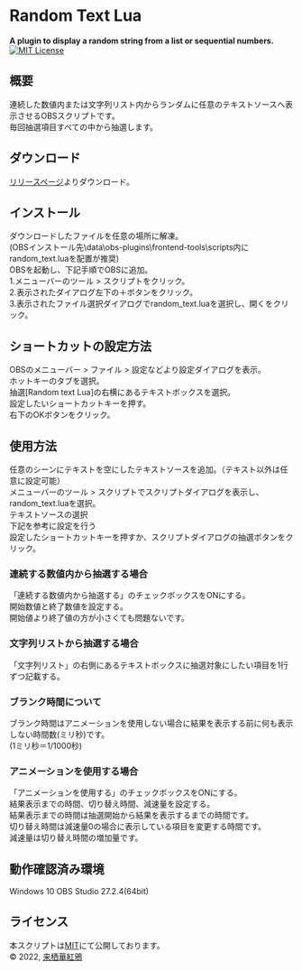 # Random Text Lua
**A plugin to display a random string from a list or sequential numbers.**  
[![MIT License](https://img.shields.io/badge/license-MIT-blue)](LICENSE)

## 概要
連続した数値内または文字列リスト内からランダムに任意のテキストソースへ表示させるOBSスクリプトです。  
毎回抽選項目すべての中から抽選します。

## ダウンロード
[リリースページ](https://github.com/KaguaKurusu/obs-random-text-lua/releases/)よりダウンロード。

## インストール
ダウンロードしたファイルを任意の場所に解凍。  
(OBSインストール先\data\obs-plugins\frontend-tools\scripts内にrandom_text.luaを配置が推奨)  
OBSを起動し、下記手順でOBSに追加。  
1.メニューバーのツール > スクリプトをクリック。  
2.表示されたダイアログ左下の＋ボタンをクリック。  
3.表示されたファイル選択ダイアログでrandom_text.luaを選択し、開くをクリック。  

## ショートカットの設定方法
OBSのメニューバー > ファイル > 設定などより設定ダイアログを表示。  
ホットキーのタブを選択。  
抽選[Random text Lua]の右横にあるテキストボックスを選択。  
設定したいショートカットキーを押す。  
右下のOKボタンをクリック。

## 使用方法
任意のシーンにテキストを空にしたテキストソースを追加。（テキスト以外は任意に設定可能）  
メニューバーのツール > スクリプトでスクリプトダイアログを表示し、random_text.luaを選択。  
テキストソースの選択  
下記を参考に設定を行う  
設定したショートカットキーを押すか、スクリプトダイアログの抽選ボタンをクリック。

### 連続する数値内から抽選する場合  
「連続する数値内から抽選する」のチェックボックスをONにする。  
開始数値と終了数値を設定する。  
開始値より終了値の方が小さくても問題ないです。

### 文字列リストから抽選する場合
  「文字列リスト」の右側にあるテキストボックスに抽選対象にしたい項目を1行ずつ記載する。

### ブランク時間について
ブランク時間はアニメーションを使用しない場合に結果を表示する前に何も表示しない時間数(ミリ秒)です。  
(1ミリ秒＝1/1000秒)

### アニメーションを使用する場合
「アニメーションを使用する」のチェックボックスをONにする。  
結果表示までの時間、切り替え時間、減速量を設定する。  
結果表示までの時間は抽選開始から結果を表示するまでの時間です。  
切り替え時間は減速量0の場合に表示している項目を変更する時間です。  
減速量は切り替え時間の増加量です。

## 動作確認済み環境
Windows 10 OBS Studio 27.2.4(64bit)

## ライセンス
本スクリプトは[MIT](LICENSE)にて公開しております。  
&copy; 2022, [来栖華紅鴉](https://twitter.com/kagua_kurusu)